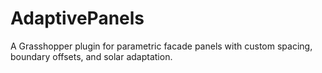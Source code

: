 # AdaptivePanels
A Grasshopper plugin for parametric facade panels with custom spacing, boundary offsets, and solar adaptation.

